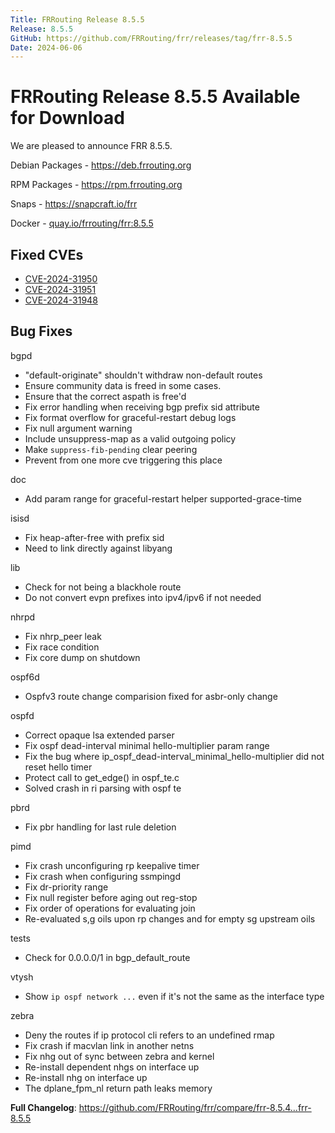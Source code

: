 ```yaml
---
Title: FRRouting Release 8.5.5
Release: 8.5.5
GitHub: https://github.com/FRRouting/frr/releases/tag/frr-8.5.5
Date: 2024-06-06
---
```


FRRouting Release 8.5.5 Available for Download
==============================================

We are pleased to announce FRR 8.5.5.

Debian Packages - https://deb.frrouting.org

RPM Packages - https://rpm.frrouting.org

Snaps - https://snapcraft.io/frr

Docker - [quay.io/frrouting/frr:8.5.5](https://quay.io/repository/frrouting/frr/manifest/sha256:5610c892a9ac87a2a8bbec883752f7caac48e8b7d2ab4f484baf1329b76a6027)

## Fixed CVEs
- [CVE-2024-31950](https://frrouting.org/security/cve-2024-31950)
- [CVE-2024-31951](https://frrouting.org/security/cve-2024-31951)
- [CVE-2024-31948](https://frrouting.org/security/cve-2024-31948)

## Bug Fixes

bgpd
* "default-originate" shouldn't withdraw non-default routes
* Ensure community data is freed in some cases.
* Ensure that the correct aspath is free'd
* Fix error handling when receiving bgp prefix sid attribute
* Fix format overflow for graceful-restart debug logs
* Fix null argument warning
* Include unsuppress-map as a valid outgoing policy
* Make `suppress-fib-pending` clear peering
* Prevent from one more cve triggering this place

doc
* Add param range for graceful-restart helper supported-grace-time

isisd
* Fix heap-after-free with prefix sid
* Need to link directly against libyang

lib
* Check for not being a blackhole route
* Do not convert evpn prefixes into ipv4/ipv6 if not needed

nhrpd
* Fix nhrp_peer leak
* Fix race condition
* Fix core dump on shutdown

ospf6d
* Ospfv3 route change comparision fixed for asbr-only change

ospfd
* Correct opaque lsa extended parser
* Fix ospf dead-interval minimal hello-multiplier param range
* Fix the bug where ip_ospf_dead-interval_minimal_hello-multiplier did not reset hello timer
* Protect call to get_edge() in ospf_te.c
* Solved crash in ri parsing with ospf te

pbrd
* Fix pbr handling for last rule deletion

pimd
* Fix crash unconfiguring rp keepalive timer
* Fix crash when configuring ssmpingd
* Fix dr-priority range
* Fix null register before aging out reg-stop
* Fix order of operations for evaluating join
* Re-evaluated s,g oils upon rp changes and for empty sg upstream oils

tests
* Check for 0.0.0.0/1 in bgp_default_route

vtysh
* Show `ip ospf network ...` even if it's not the same as the interface type

zebra
* Deny the routes if ip protocol cli refers to an undefined rmap
* Fix crash if macvlan link in another netns
* Fix nhg out of sync between zebra and kernel
* Re-install dependent nhgs on interface up
* Re-install nhg on interface up
* The dplane_fpm_nl return path leaks memory

**Full Changelog**: https://github.com/FRRouting/frr/compare/frr-8.5.4...frr-8.5.5